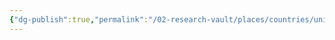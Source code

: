```yaml
---
{"dg-publish":true,"permalink":"/02-research-vault/places/countries/united-kingdom/","created":"2025-08-27T09:14:45.686-04:00","updated":"2025-08-27T09:17:21.011-04:00"}
---
```


